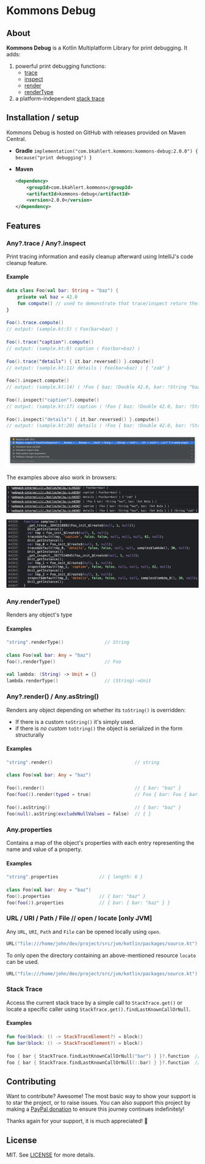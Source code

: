 # Kommons Debug

## About

**Kommons Debug** is a Kotlin Multiplatform Library for print debugging. It adds:

1. powerful print debugging functions:
    - [trace](#anytrace--anyinspect)
    - [inspect](#anytrace--anyinspect)
    - [render](#anyrender--anyasstring)
    - [renderType](#anyrendertype)
2. a platform-independent [stack trace](#stack-trace)

## Installation / setup

Kommons Debug is hosted on GitHub with releases provided on Maven Central.

* **Gradle** `implementation("com.bkahlert.kommons:kommons-debug:2.0.0") { because("print debugging") }`

* **Maven**
  ```xml
  <dependency>
      <groupId>com.bkahlert.kommons</groupId>
      <artifactId>kommons-debug</artifactId>
      <version>2.0.0</version>
  </dependency>
  ```

## Features

### Any?.trace / Any?.inspect

Print tracing information and easily cleanup afterward using
IntelliJ's code cleanup feature.

#### Example

```kotlin
data class Foo(val bar: String = "baz") {
    private val baz = 42.0
    fun compute() // used to demonstrate that trace/inspect return their argument unchanged
}

Foo().trace.compute()
// output: (sample.kt:5) ⟨ Foo(bar=baz) ⟩

Foo().trace("caption").compute()
// output: (sample.kt:8) caption ⟨ Foo(bar=baz) ⟩

Foo().trace("details") { it.bar.reversed() }.compute()
// output: (sample.kt:11) details ⟨ Foo(bar=baz) ⟩ { "zab" }

Foo().inspect.compute()
// output: (sample.kt:14) ⟨ !Foo { baz: !Double 42.0, bar: !String "baz" } ⟩

Foo().inspect("caption").compute()
// output: (sample.kt:17) caption ⟨ !Foo { baz: !Double 42.0, bar: !String "baz" } ⟩

Foo().inspect("details") { it.bar.reversed() }.compute()
// output: (sample.kt:20) details ⟨ !Foo { baz: !Double 42.0, bar: !String "baz" } ⟩ { !String "zab" }
```

![docs/trace-cleanup.png](docs/trace-cleanup.png)

The examples above also work in browsers:

![docs/trace-browser-console.png](docs/trace-browser-console.png)

![docs/trace-browser-sources.png](docs/trace-browser-sources.png)

### Any.renderType()

Renders any object's type

#### Examples

```kotlin
"string".renderType()               // String

class Foo(val bar: Any = "baz")
foo().renderType()                  // Foo

val lambda: (String) -> Unit = {}
lambda.renderType()                 // (String)->Unit
```

### Any?.render() / Any.asString()

Renders any object depending on whether its `toString()` is overridden:

- If there is a custom `toString()` it's simply used.
- if there is *no custom* `toString()` the object is serialized in the form structurally

#### Examples

```kotlin
"string".render()                              // string

class Foo(val bar: Any = "baz")

foo().render()                                 // { bar: "baz" }
foo(foo()).render(typed = true)                // Foo { bar: Foo { bar: "baz" } }

foo().asString()                               // { bar: "baz" }
foo(null).asString(excludeNullValues = false)  // { }
```

### Any.properties

Contains a map of the object's properties with each entry representing
the name and value of a property.

#### Examples

```kotlin
"string".properties               // { length: 6 }

class Foo(val bar: Any = "baz")
foo().properties                  // { bar: "baz" }
foo(foo()).properties             // { bar: { bar: "baz" } }
```

### URL / URI / Path / File // open / locate \[only JVM\]

Any `URL`, `URI`, `Path` and `File` can be opened locally using `open`.

```kotlin
URL("file:///home/john/dev/project/src/jvm/kotlin/packages/source.kt").open()
```

To only open the directory containing an above-mentioned resource
`locate` can be used.

```kotlin
URL("file:///home/john/dev/project/src/jvm/kotlin/packages/source.kt").locate()
```

### Stack Trace

Access the current stack trace by a simple call to `StackTrace.get()`
or locate a specific caller using `StackTrace.get().findLastKnownCallOrNull`.

#### Examples

```kotlin
fun foo(block: () -> StackTraceElement?) = block()
fun bar(block: () -> StackTraceElement?) = block()

foo { bar { StackTrace.findLastKnownCallOrNull("bar") } }?.function  // "foo"
foo { bar { StackTrace.findLastKnownCallOrNull(::bar) } }?.function  // "foo"
```

## Contributing

Want to contribute? Awesome! The most basic way to show your support is to star the project, or to raise issues. You can also support this project by making
a [PayPal donation](https://www.paypal.me/bkahlert) to ensure this journey continues indefinitely!

Thanks again for your support, it is much appreciated! :pray:

## License

MIT. See [LICENSE](LICENSE) for more details.
